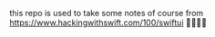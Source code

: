this repo is used to take some notes of course from https://www.hackingwithswift.com/100/swiftui
🌟🌸🌹🍃

